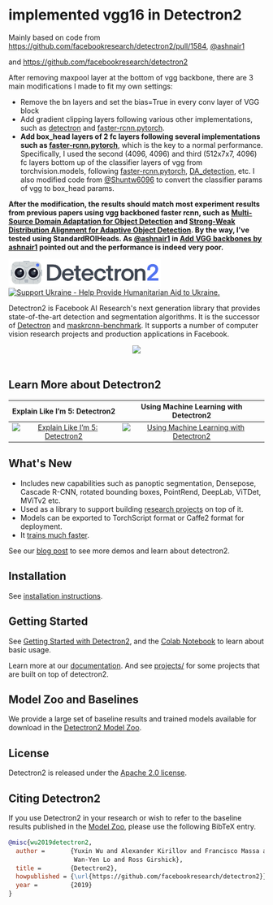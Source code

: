 # implemented vgg16 in Detectron2

Mainly based on code from https://github.com/facebookresearch/detectron2/pull/1584, [@ashnair1](https://github.com/ashnair1)

and https://github.com/facebookresearch/detectron2

After removing maxpool layer at the bottom of vgg backbone, there are 3 main modifications I made to fit my own settings:

* Remove the bn layers and set the bias=True in every conv layer of VGG block
* Add gradient clipping layers following various other implementations, such as [detectron](https://github.com/facebookresearch/Detectron) and [faster-rcnn.pytorch](https://github.com/jwyang/faster-rcnn.pytorch).
* **Add box_head layers of 2 fc layers following several implementations such as [faster-rcnn.pytorch](https://github.com/jwyang/faster-rcnn.pytorch)**, which is the key to a normal performance. Specifically, I used the second (4096, 4096) and third (512x7x7, 4096) fc layers bottom up of the classifier layers of vgg from torchvision.models, following [faster-rcnn.pytorch](https://github.com/jwyang/faster-rcnn.pytorch), [DA_detection](https://github.com/VisionLearningGroup/DA_Detection), etc. I also modified code from [@Shuntw6096](https://github.com/Shuntw6096) to convert the classifier params of vgg to box_head params.

**After the modification, the results should match most experiment results from previous papers using vgg backboned faster rcnn, such as [Multi-Source Domain Adaptation for Object Detection](https://arxiv.org/pdf/2106.15793.pdf) and [Strong-Weak Distribution Alignment for Adaptive Object Detection](https://arxiv.org/pdf/1812.04798.pdf). 
By the way, I've tested using StandardROIHeads. As [@ashnair1](https://github.com/ashnair1) in [Add VGG backbones by ashnair1](https://github.com/facebookresearch/detectron2/pull/1584) pointed out and the performance is indeed very poor.**




<img src=".github/Detectron2-Logo-Horz.svg" width="300" >

<a href="https://opensource.facebook.com/support-ukraine">
  <img src="https://img.shields.io/badge/Support-Ukraine-FFD500?style=flat&labelColor=005BBB" alt="Support Ukraine - Help Provide Humanitarian Aid to Ukraine." />
</a>

Detectron2 is Facebook AI Research's next generation library
that provides state-of-the-art detection and segmentation algorithms.
It is the successor of
[Detectron](https://github.com/facebookresearch/Detectron/)
and [maskrcnn-benchmark](https://github.com/facebookresearch/maskrcnn-benchmark/).
It supports a number of computer vision research projects and production applications in Facebook.

<div align="center">
  <img src="https://user-images.githubusercontent.com/1381301/66535560-d3422200-eace-11e9-9123-5535d469db19.png"/>
</div>
<br>

## Learn More about Detectron2

Explain Like I’m 5: Detectron2            |  Using Machine Learning with Detectron2
:-------------------------:|:-------------------------:
[![Explain Like I’m 5: Detectron2](https://img.youtube.com/vi/1oq1Ye7dFqc/0.jpg)](https://www.youtube.com/watch?v=1oq1Ye7dFqc)  |  [![Using Machine Learning with Detectron2](https://img.youtube.com/vi/eUSgtfK4ivk/0.jpg)](https://www.youtube.com/watch?v=eUSgtfK4ivk)

## What's New
* Includes new capabilities such as panoptic segmentation, Densepose, Cascade R-CNN, rotated bounding boxes, PointRend,
  DeepLab, ViTDet, MViTv2 etc.
* Used as a library to support building [research projects](projects/) on top of it.
* Models can be exported to TorchScript format or Caffe2 format for deployment.
* It [trains much faster](https://detectron2.readthedocs.io/notes/benchmarks.html).

See our [blog post](https://ai.facebook.com/blog/-detectron2-a-pytorch-based-modular-object-detection-library-/)
to see more demos and learn about detectron2.

## Installation

See [installation instructions](https://detectron2.readthedocs.io/tutorials/install.html).

## Getting Started

See [Getting Started with Detectron2](https://detectron2.readthedocs.io/tutorials/getting_started.html),
and the [Colab Notebook](https://colab.research.google.com/drive/16jcaJoc6bCFAQ96jDe2HwtXj7BMD_-m5)
to learn about basic usage.

Learn more at our [documentation](https://detectron2.readthedocs.org).
And see [projects/](projects/) for some projects that are built on top of detectron2.

## Model Zoo and Baselines

We provide a large set of baseline results and trained models available for download in the [Detectron2 Model Zoo](MODEL_ZOO.md).

## License

Detectron2 is released under the [Apache 2.0 license](LICENSE).

## Citing Detectron2

If you use Detectron2 in your research or wish to refer to the baseline results published in the [Model Zoo](MODEL_ZOO.md), please use the following BibTeX entry.

```BibTeX
@misc{wu2019detectron2,
  author =       {Yuxin Wu and Alexander Kirillov and Francisco Massa and
                  Wan-Yen Lo and Ross Girshick},
  title =        {Detectron2},
  howpublished = {\url{https://github.com/facebookresearch/detectron2}},
  year =         {2019}
}
```
